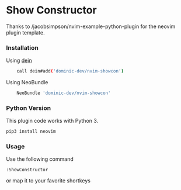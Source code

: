 # Show Constructor

Thanks to /jacobsimpson/nvim-example-python-plugin for the neovim plugin template.


### Installation

Using <a href="https://github.com/Shougo/dein.vim">dein</a>
```Bash
    call dein#add('dominic-dev/nvim-showcon')
```

Using NeoBundle
```Bash
    NeoBundle 'dominic-dev/nvim-showcon'
```

### <a id="python_version"></a>Python Version

This plugin code works with Python 3.
```Python
pip3 install neovim
```

### Usage 
Use the following command

```VimL
:ShowConstructor
```
or map it to your favorite shortkeys
